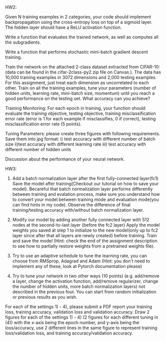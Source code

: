 HW2:

Given N training examples in 2 categories, your code should implement backpropagation using the cross-entropy loss on top of a sigmoid layer. The hidden layer should have a ReLU activation function.

Write a function that evaluates the trained network, as well as computes all the subgradients.

Write a function that performs stochastic mini-batch gradient descent training.

Train the network on the attached 2-class dataset extracted from CIFAR-10: (data can be found in the cifar-2class-py2.zip file on Canvas.). The data has 10,000 training examples in 3072 dimensions and 2,000 testing examples. For this assignment, just treat each dimension as uncorrelated to each other. Train on all the training examples, tune your parameters (number of hidden units, learning rate, mini-batch size, momentum) until you reach a good performance on the testing set. What accuracy can you achieve? 

Training Monitoring: For each epoch in training, your function should evaluate the training objective, testing objective, training misclassification error rate (error is 1 for each example if misclassifies, 0 if correct), testing misclassification error rate (5 points).

Tuning Parameters: please create three figures with following requirements. Save them into jpg format:
i) test accuracy with different number of batch size
ii)test accuracy with different learning rate
iii) test accuracy with different number of hidden units

Discussion about the performance of your neural network.



HW3:

1) Add a batch normalization layer after the first fully-connected layer(fc1)
Save the model after training(Checkout our tutorial on how to save your model).
Becareful that batch normalization layer performs differently between training and evalation process, make sure you understand how to convert your model between training mode and evaluation mode(you can find hints in my code).
Observe the difference of final training/testing accuracy with/without batch normalization layer.

2) Modify our model by adding another fully connected layer with 512 nodes at the second-to-last layer (before the fc2 layer)
Apply the model weights you saved at step 1 to initialize to the new model(only up to fc2 layer since after that all layers are newly created) before training. Train and save the model (Hint: check the end of the assignment description to see how to partially restore weights from a pretrained weights file).

3) Try to use an adaptive schedule to tune the learning rate, you can choose from RMSprop, Adagrad and Adam (Hint: you don't need to implement any of these, look at Pytorch documentation please)

4) Try to tune your network in two other ways (10 points) (e.g. add/remove a layer, change the activation function, add/remove regularizer, change the number of hidden units, more batch normalization layers) not described in the previous four. You can start from random initialization or previous results as you wish.

For each of the settings 1) - 4), please submit a PDF report your training loss, training accuracy, validation loss and validation accuracy. Draw 2 figures for each of the settings 1) - 4) (2 figures for each different tuning in (4)) with the x-axis being the epoch number, and y-axis being the loss/accuracy, use 2 different lines in the same figure to represent training loss/validation loss, and training accuracy/validation accuracy.

